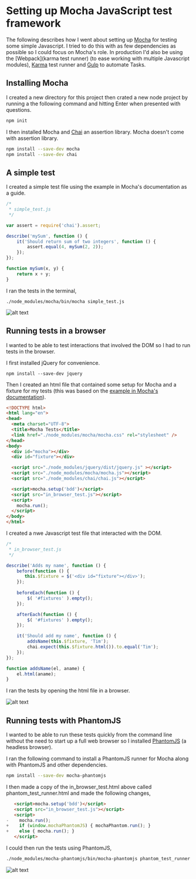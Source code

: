# Setting up Mocha JavaScript test framework

The following describes how I went about setting up [Mocha](https://mochajs.org/)
for testing some simple Javascript.  I tried to do this with as few dependencies
as possible so I could focus on Mocha's role.  In production I'd also be 
using the [Webpack](karma test runner) (to ease working with multiple 
Javascript modules), [Karma](https://karma-runner.github.io) test runner
and [Gulp](http://gulpjs.com/) to automate Tasks.

## Installing Mocha
I created a new directory for this project then crated a new node project by
running a the following command and hitting Enter when presented with questions.

```bash
npm init
```

I then installed Mocha and [Chai](http://chaijs.com/) an assertion library.  Mocha
doesn't come with assertion library.

```bash
npm install --save-dev mocha
npm install --save-dev chai
```

## A simple test

I created a simple test file using the example in Mocha's documentation as a guide.

```javascript
/* 
 * simple_test.js
 */

var assert = require('chai').assert;

describe('mySum', function () {
    it('Should return sum of two integers', function () {
        assert.equal(4, mySum(2, 2));
    });
});

function mySum(x, y) {
    return x + y;
}
```

I ran the tests in the terminal,

```
./node_modules/mocha/bin/mocha simple_test.js
```

![alt text](http://tdpreece.github.io/assets/img/mocha_setup/mocha_simple_test_run.png "Simple test run results")

## Running tests in a browser

I wanted to be able to test interactions that involved the DOM so I had to run tests in the browser.

I first installed jQuery for convenience.

```
npm install --save-dev jquery
```

Then I created an html file that contained some setup for Mocha and a fixture for my tests (this was based
on the [example in Mocha's documentation](https://mochajs.org/#browser-specific-methods)).

```html
<!DOCTYPE html>
<html lang="en">
<head>
  <meta charset="UTF-8">
  <title>Mocha Tests</title>
  <link href="./node_modules/mocha/mocha.css" rel="stylesheet" />
</head>
<body>
  <div id="mocha"></div>
  <div id="fixture"></div>

  <script src="./node_modules/jquery/dist/jquery.js" ></script>
  <script src="./node_modules/mocha/mocha.js"></script>
  <script src="./node_modules/chai/chai.js"></script>

  <script>mocha.setup('bdd')</script>
  <script src="in_browser_test.js"></script>
  <script>
    mocha.run();
  </script>
</body>
</html>
```

I created a nwe Javascript test file that interacted with the DOM.

```javascript
/* 
 * in_browser_test.js
 */

describe('Adds my name', function () {
    before(function () {
       this.$fixture = $('<div id="fixture"></div>');
    });
    
    beforeEach(function () {
        $( '#fixtures' ).empty();
    });

    afterEach(function () {
        $( '#fixtures' ).empty();
    });

    it('Should add my name', function () {
        addsName(this.$fixture, 'Tim');
        chai.expect(this.$fixture.html()).to.equal('Tim');
    });
});

function addsName(el, aname) {
    el.html(aname);
}
```

I ran the tests by opening the html file in a browser.

![alt text](http://tdpreece.github.io/assets/img/mocha_setup/mocha_tests_in_browser.png "In browser run results")

## Running tests with PhantomJS

I wanted to be able to run these tests quickly from the command line without the need
to start up a full web browser so I installed [PhantomJS](http://phantomjs.org/) (a headless browser).

I ran the following command to install a PhantomJS runner for Mocha along with PhantomJS and other dependencies.

```bash
npm install --save-dev mocha-phantomjs
```

I then made a copy of the in_browser_test.html above called phantom_test_runner.html and made the
following changes,

```html
   <script>mocha.setup('bdd')</script>
   <script src="in_browser_test.js"></script>
   <script>
-    mocha.run();
+    if (window.mochaPhantomJS) { mochaPhantom.run(); }
+    else { mocha.run(); }
   </script>
```

I could then run the tests using PhantomJS,

```bash
./node_modules/mocha-phantomjs/bin/mocha-phantomjs phantom_test_runner.html
```

![alt text](http://tdpreece.github.io/assets/img/mocha_setup/mocha_phantomjs_run.png "Phantom run results")
